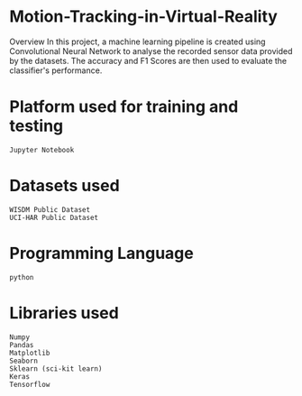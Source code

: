 # Motion-Tracking-in-Virtual-Reality

Overview
In this project, a machine learning pipeline is created using Convolutional Neural Network to analyse the recorded sensor data provided by the datasets. The accuracy and F1 Scores are then used to evaluate the classifier's performance.


# Platform used for training and testing

    Jupyter Notebook

# Datasets used

    WISDM Public Dataset
    UCI-HAR Public Dataset

# Programming Language
    
    python

# Libraries used

    Numpy
    Pandas
    Matplotlib
    Seaborn
    Sklearn (sci-kit learn)
    Keras
    Tensorflow
